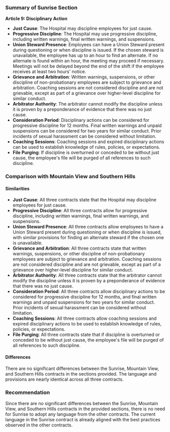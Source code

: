 ### Summary of Sunrise Section

**Article 9: Disciplinary Action**

- **Just Cause**: The Hospital may discipline employees for just cause.
- **Progressive Discipline**: The Hospital may use progressive discipline, including written warnings, final written warnings, and suspensions.
- **Union Steward Presence**: Employees can have a Union Steward present during questioning or when discipline is issued. If the chosen steward is unavailable, the employee has up to an hour to find an alternate. If no alternate is found within an hour, the meeting may proceed if necessary. Meetings will not be delayed beyond the end of the shift if the employee receives at least two hours' notice.
- **Grievance and Arbitration**: Written warnings, suspensions, or other discipline of non-probationary employees are subject to grievance and arbitration. Coaching sessions are not considered discipline and are not grievable, except as part of a grievance over higher-level discipline for similar conduct.
- **Arbitrator Authority**: The arbitrator cannot modify the discipline unless it is proven by a preponderance of evidence that there was no just cause.
- **Consideration Period**: Disciplinary actions can be considered for progressive discipline for 12 months. Final written warnings and unpaid suspensions can be considered for two years for similar conduct. Prior incidents of sexual harassment can be considered without limitation.
- **Coaching Sessions**: Coaching sessions and expired disciplinary actions can be used to establish knowledge of rules, policies, or expectations.
- **File Purging**: If discipline is overturned or conceded to be without just cause, the employee's file will be purged of all references to such discipline.

### Comparison with Mountain View and Southern Hills

#### Similarities

- **Just Cause**: All three contracts state that the Hospital may discipline employees for just cause.
- **Progressive Discipline**: All three contracts allow for progressive discipline, including written warnings, final written warnings, and suspensions.
- **Union Steward Presence**: All three contracts allow employees to have a Union Steward present during questioning or when discipline is issued, with similar provisions for finding an alternate steward if the chosen one is unavailable.
- **Grievance and Arbitration**: All three contracts state that written warnings, suspensions, or other discipline of non-probationary employees are subject to grievance and arbitration. Coaching sessions are not considered discipline and are not grievable, except as part of a grievance over higher-level discipline for similar conduct.
- **Arbitrator Authority**: All three contracts state that the arbitrator cannot modify the discipline unless it is proven by a preponderance of evidence that there was no just cause.
- **Consideration Period**: All three contracts allow disciplinary actions to be considered for progressive discipline for 12 months, and final written warnings and unpaid suspensions for two years for similar conduct. Prior incidents of sexual harassment can be considered without limitation.
- **Coaching Sessions**: All three contracts allow coaching sessions and expired disciplinary actions to be used to establish knowledge of rules, policies, or expectations.
- **File Purging**: All three contracts state that if discipline is overturned or conceded to be without just cause, the employee's file will be purged of all references to such discipline.

#### Differences

There are no significant differences between the Sunrise, Mountain View, and Southern Hills contracts in the sections provided. The language and provisions are nearly identical across all three contracts.

### Recommendation

Since there are no significant differences between the Sunrise, Mountain View, and Southern Hills contracts in the provided sections, there is no need for Sunrise to adopt any language from the other contracts. The current language in the Sunrise contract is already aligned with the best practices observed in the other contracts.